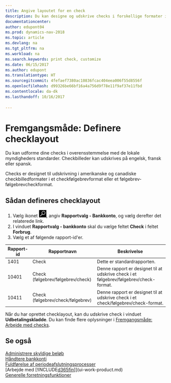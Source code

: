 ```yaml
---
title: Angive layoutet for en check
description: Du kan designe og udskrive checks i forskellige formater i overensstemmelse med standarderne.
documentationcenter: 
author: edupont04
ms.prod: dynamics-nav-2018
ms.topic: article
ms.devlang: na
ms.tgt_pltfrm: na
ms.workload: na
ms.search.keywords: print check, customize
ms.date: 06/15/2017
ms.author: edupont
ms.translationtype: HT
ms.sourcegitcommit: 4fefaef7380ac10836fcac404eea006f55d8556f
ms.openlocfilehash: d99326be66bf16a4a756d9f78e11f9af37e11fbd
ms.contentlocale: da-dk
ms.lasthandoff: 10/16/2017

---
```

# <a name="how-to-define-check-layouts"></a>Fremgangsmåde: Definere checklayout
Du kan udforme dine checks i overensstemmelse med de lokale myndigheders standarder. Checkbilleder kan udskrives på engelsk, fransk eller spansk.

Checks er designet til udskrivning i amerikanske og canadiske checkbilledformater i et checkfølgebrevformat eller et følgebrev-følgebrevcheckformat.

## <a name="to-define-check-layouts"></a>Sådan defineres checklayout
1. Vælg ikonet ![Søg efter side eller rapport](media/ui-search/search_small.png "Ikonet Søg efter side eller rapport"), angiv **Rapportvalg - Bankkonto**, og vælg derefter det relaterede link.
2. I vinduet **Rapportvalg - bankkonto** skal du vælge feltet **Check** i feltet **Forbrug**.
3. Vælg et af følgende rapport-id'er.

| Rapport-id | Rapportnavn | Beskrivelse |
| --- | --- | --- |
| 1401 |Check |Dette er standardrapporten. |
| 10401 |Check (følgebrev/følgebrev/check) |Denne rapport er designet til at udskrive check i et følgebrev/følgebrev/check-format. |
| 10411 |Check (følgebrev/check/følgebrev) |Denne rapport er designet til at udskrive check i et check/følgebrev/check-format. |

Når du har oprettet checklayout, kan du udskrive check i vinduet **Udbetalingskladde**. Du kan finde flere oplysninger i [Fremgangsmåde: Arbejde med checks](payables-how-work-checks.md).

## <a name="see-also"></a>Se også
[Administrere skyldige beløb](payables-manage-payables.md)  
[Håndtere bankkonti](bank-manage-bank-accounts.md)   
[Fuldførelse af periodeafslutningsprocesser](year-how-complete-period-end-processes.md)  
[Arbejde med [!INCLUDE[d365fin](includes/d365fin_md.md)]](ui-work-product.md)  
[Generelle forretningsfunktioner](ui-across-business-areas.md)

